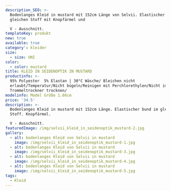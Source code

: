 ```yaml
---
description_SEO: >-
  Bodenlanges Kleid in mustard mit 152cm Länge von Selvii. Elastischer bund im
  gleichen Stoff mit Knopfärmel und

  V - Ausschnitt.
templateKey: produkt
new: true
available: true
category': kleider
size:
  - size: UNI
color:
  - color: mustard
title: KLEID IN SEIDENOPTIK IN MUSTARD
productinfo: >-
  95% Polyester  5% Elastan | 30°C Wäsche/ Bleichen nicht
  erlaubt/Temperatur/Nicht bügeln/Reinigen mit Perchlorethylen/Nicht im
  Trommeltrockner trocknen/
modelinfo: Model Größe 1.66cm
price: '34.5'
description: >-
  Bodenlanges Kleid in mustard mit 152cm Länge. Elastischer bund im gleichen
  Stoff. Knopfärmel.

  V - Ausschnitt.
featuredImage: /img/selvii_kleid_in_seidenoptik_mustard-2.jpg
gallery:
  - alt: bodenlanges Kleid von Selvii in mustard
    image: /img/selvii_kleid_in_seidenoptik_mustard-1.jpg
  - alt: bodenlanges Kleid von Selvii in mustard
    image: /img/selvii_kleid_in_seidenoptik_mustard-3.jpg
  - alt: bodenlanges Kleid von Selvii in mustard
    image: /img/selvii_kleid_in_seidenoptik_mustard-4.jpg
  - alt: bodenlanges Kleid von Selvii in mustard
    image: /img/selvii_kleid_in_seidenoptik_mustard-5.jpg
tags:
  - Kleid
---
```


